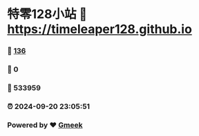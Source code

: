 # 特零128小站 :link: https://timeleaper128.github.io 
### :page_facing_up: [136](https://timeleaper128.github.io/tag.html) 
### :speech_balloon: 0 
### :hibiscus: 533959 
### :alarm_clock: 2024-09-20 23:05:51 
### Powered by :heart: [Gmeek](https://github.com/Meekdai/Gmeek)
